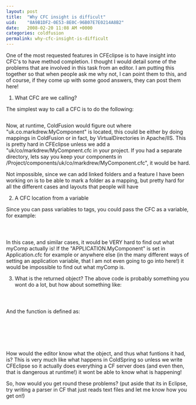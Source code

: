 ```yaml
---
layout: post
title:  "Why CFC insight is difficult"
uid:	"8A9B1DF2-0E53-8E0C-96B07E7E0214A8B2"
date:   2008-02-20 11:08 AM +0000
categories: coldfusion
permalink: why-cfc-insight-is-difficult
---
```

One of the most requested features in CFEclipse is to have insight into CFC's to have method completion. I thought I would detail some of the problems that are involved in this task from an editor. I am putting this together so that when people ask me why not, I can point them to this, and of course, if they come up with some good answers, they can post them here!

1) What CFC are we calling?

The simplest way to call a CFC is to do the following:
<code>
<cfinvoke component="uk.co.markdrew.MyCompnent" returnvariable="myComp">
</code>

Now, at runtime, ColdFusion would figure out where "uk.co.markdrew.MyComponent" is located, this could be either by doing mappings in ColdFusion or in fact, by VirtualDirectories in Apache/IIS. This is pretty hard in CFEclipse unless we add a "uk/co/markdrew/MyCompnent.cfc in your project. If you had a separate directory, lets say you keep your components in /Project/components/uk/co/markdrew/MyComponent.cfc", it would be hard. 

Not impossible, since we can add linked folders and a feature I have been working on is to be able to mark a folder as a mapping, but pretty hard for all the different cases and layouts that people will have

2) A CFC location from a variable

Since you can pass variables to tags, you could pass the CFC as a variable, for example:

<code>
<cfinvoke component="#APPLICATION.MyComponent#" returnvariable="myComp">
</code>

In this case, and similar cases, it would be VERY hard to find out what myComp actually is! If the "APPLICATION.MyComponent" is set in Application.cfc for example or anywhere else (in the many different ways of setting an application variable, that I am not even going to go into here!) it would be impossible to find out what myComp is.

3) What is the returned object?
The above code is probably something you wont do a lot, but how about something like:
<code>
<cfinvoke component="uk.co.markdrew.MyCompnent" method="getObject" returnvariable="myComp">
</code>

And the function is defined as:

<code>
<cffunction name="getObject" returntype="Any">
	<!--- Losts of complicated ways of getting an object, like looking it up in a database --->
	<cfreturn someObject>
</cffunction>
</code>

How would the editor know what the object, and thus what funtions it had, is? This is very much like what happens in ColdSpring so unless we write CFEclipse so it actually does everything a CF server does (and even then, that is dangerous at runtime!) it wont be able to know what is happening!

So, how would you get round these problems? (put aside that its in Eclipse, try writing a parser in CF that just reads text files and let me know how you get on!)